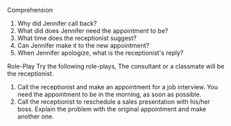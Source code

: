 Comprehension
1) Why did Jennifer call back?
2) What did does Jennifer need the appointment to be?
3) What time does the receptionist suggest?
4) Can Jennifer make it to the new appointment?
5) When Jennifer apologize, what is the receptionist's reply?

Role-Play
Try the following role-plays, The consultant or a classmate will be the receptionist.

1) Call the receptionist and make an appointment for a job interview. You need the appointment to be in the morning, as soon as possible.
2) Call the receptionist to reschedule a sales presentation with his/her boss. Explain the problem with the original appointment and make another one.



